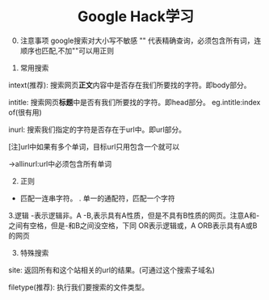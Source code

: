 # <center>Google Hack学习</center>
0. 注意事项
google搜索对大小写不敏感
"" 代表精确查询，必须包含所有词，连顺序也匹配,不加""可以用正则

1. 常用搜索

intext(推荐):
搜索网页**正文**内容中是否存在我们所要找的字符。即body部分。

intitle:
搜索网页**标题**中是否有我们所要找的字符。即head部分。
eg.intitle:index of(很有用)

inurl:
搜索我们指定的字符是否存在于url中。即url部分。

[注]url中如果有多个单词，目标url只用包含一个就可以

->allinurl:url中必须包含所有单词


2. 正则
* 匹配一连串字符。
. 单一的通配符，匹配一个字符

3.逻辑
-表示逻辑非。A -B,表示具有A性质，但是不具有B性质的网页。注意A和-之间有空格，但是-和B之间没空格，下同
OR表示逻辑或，A ORB表示具有A或B的网页

3. 特殊搜索

site:
返回所有和这个站相关的url的结果。(可通过这个搜索子域名)

filetype(推荐):
执行我们要搜索的文件类型。